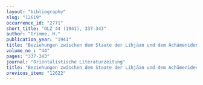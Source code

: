 ```yaml
---
layout: "bibliography"
slug: "12619"
occurrence_id: "2771"
short_title: "OLZ 44 (1941), 337-343"
author: "Grimme, H."
publication_year: "1941"
title: "Beziehungen zwischen dem Staate der Lihjāan und dem Achämenidenreiche"
volume_no_: "44"
pages: "337-343"
journal: "Orientalistische Literaturzeitung"
title: "Beziehungen zwischen dem Staate der Lihjāan und dem Achämenidenreiche"
previous_item: "12622"
---
```

